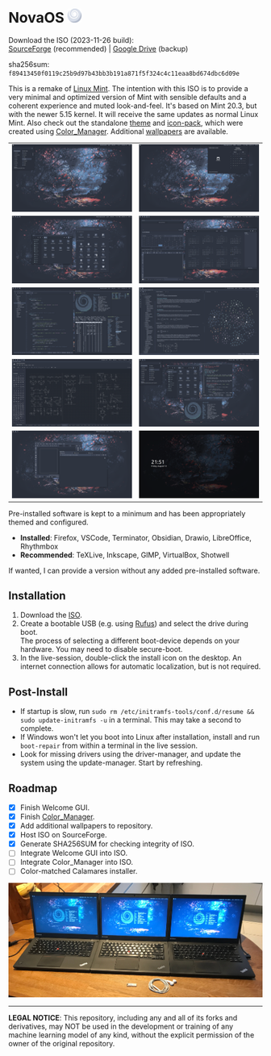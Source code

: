 # NovaOS <img src="meta/logo.svg" width="28"/>
Download the ISO (2023-11-26 build): \
[SourceForge](https://sourceforge.net/projects/novaos/files/) (recommended) | [Google Drive](https://drive.google.com/drive/folders/1f0jR0VEez13FHDwOYfysAfKcvFQYKSCm?usp=sharing) (backup)

sha256sum: `f89413450f0119c25b9d97b43bb3b191a871f5f324c4c11eaa8bd674dbc6d09e`


This is a remake of [Linux Mint](https://linuxmint.com). The intention with this ISO is to provide a very minimal and optimized version of Mint with sensible defaults and a coherent experience and muted look-and-feel. It's based on Mint 20.3, but with the newer 5.15 kernel. It will receive the same updates as normal Linux Mint. Also check out the standalone [theme](https://github.com/NicklasVraa/Nova-galactic-theme) and [icon-pack](https://github.com/NicklasVraa/Nova-galactic-icons), which were created using [Color_Manager](https://github.com/NicklasVraa/Color-manager). Additional [wallpapers](https://drive.google.com/drive/folders/1HjrJrt7eDFPl18DLkWYUCWC0cEZfyRGJ?usp=sharing) are available.

|                                   |                           |
|-----------------------------------|---------------------------|
| ![alt](meta/desktop.png)          | ![alt](meta/applet.png)   |
| ![alt](meta/files_settings.png)   | ![alt](meta/os_apps.png)  |
| ![alt](meta/code_term.png)        | ![alt](meta/obsidian.png) |
| ![alt](meta/drawio.png)           | ![alt](meta/nano.png)     |
| ![alt](meta/browser_inkscape.png) | ![alt](meta/lock.png)     |

Pre-installed software is kept to a minimum and has been appropriately themed and configured.
- **Installed**: Firefox, VSCode, Terminator, Obsidian, Drawio, LibreOffice, Rhythmbox
- **Recommended**: TeXLive, Inkscape, GIMP, VirtualBox, Shotwell

If wanted, I can provide a version without any added pre-installed software.

## Installation
1. Download the [ISO](https://drive.google.com/drive/folders/1f0jR0VEez13FHDwOYfysAfKcvFQYKSCm?usp=sharing).
2. Create a bootable USB (e.g. using [Rufus](https://rufus.ie/en/)) and select the drive during boot. \
   The process of selecting a different boot-device depends on your hardware. You may need to disable secure-boot.
3. In the live-session, double-click the install icon on the desktop. An internet connection allows for automatic localization, but is not required.

## Post-Install
- If startup is slow, run `sudo rm /etc/initramfs-tools/conf.d/resume && sudo update-initramfs -u` in a terminal. This may take a second to complete.
- If Windows won't let you boot into Linux after installation, install and run `boot-repair` from within a terminal in the live session.
- Look for missing drivers using the driver-manager, and update the system using the update-manager. Start by refreshing.

## Roadmap
- [x] Finish Welcome GUI.
- [x] Finish [Color_Manager](https://github.com/NicklasVraa/Color-manager).
- [x] Add additional wallpapers to repository.
- [x] Host ISO on SourceForge.
- [x] Generate SHA256SUM for checking integrity of ISO.
- [ ] Integrate Welcome GUI into ISO.
- [ ] Integrate Color_Manager into ISO.
- [ ] Color-matched Calamares installer.

![showcase](meta/showcase.JPG)

---
**LEGAL NOTICE**: This repository, including any and all of its forks and derivatives, may NOT be used in the development or training of any machine learning model of any kind, without the explicit permission of the owner of the original repository.
